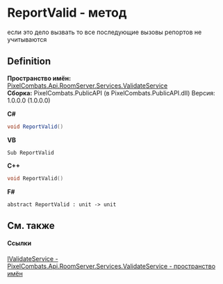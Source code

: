 # ReportValid - метод


если это дело вызвать то все последующие вызовы репортов не учитываются



## Definition
**Пространство имён:** <a href="82964d0a-399a-e04d-3897-35a99730f8a0">PixelCombats.Api.RoomServer.Services.ValidateService</a>  
**Сборка:** PixelCombats.PublicAPI (в PixelCombats.PublicAPI.dll) Версия: 1.0.0.0 (1.0.0.0)

**C#**
``` C#
void ReportValid()
```
**VB**
``` VB
Sub ReportValid
```
**C++**
``` C++
void ReportValid()
```
**F#**
``` F#
abstract ReportValid : unit -> unit 
```



## См. также


#### Ссылки
<a href="ff357d4e-ac5e-fd85-acf4-d9155be8d584">IValidateService - </a>  
<a href="82964d0a-399a-e04d-3897-35a99730f8a0">PixelCombats.Api.RoomServer.Services.ValidateService - пространство имён</a>  
